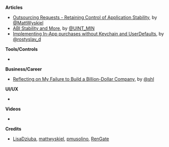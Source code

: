 
**Articles**

* [Outsourcing Requests - Retaining Control of Application Stability](https://mattwyskiel.com/posts/2019/02/08/outsourcing-requests.html), by [@MattWyskiel](https://twitter.com/MattWyskiel)
* [ABI Stability and More](https://swift.org/blog/abi-stability-and-more), by [@UINT_MIN](https://twitter.com/UINT_MIN/)
* [Implementing In-App purchases without Keychain and UserDefaults](https://medium.com/@rdovhaliuk/implementing-in-app-purchases-without-keychain-and-userdefaults-52a43c0f76e8), by [@rostyslav_d](https://twitter.com/rostyslav_d)

**Tools/Controls**

* 

**Business/Career**

* [Reflecting on My Failure to Build a Billion-Dollar Company](https://medium.com/@shl/reflecting-on-my-failure-to-build-a-billion-dollar-company-b0c31d7db0e7), by [@shl](https://twitter.com/shl)

**UI/UX**

* 

**Videos**

* 

**Credits**

* [LisaDziuba](https://github.com/lisadziuba), [mattwyskiel](https://github.com/mattwyskiel), [pmusolino](https://github.com/pmusolino), [RenGate](https://github.com/rengate)
